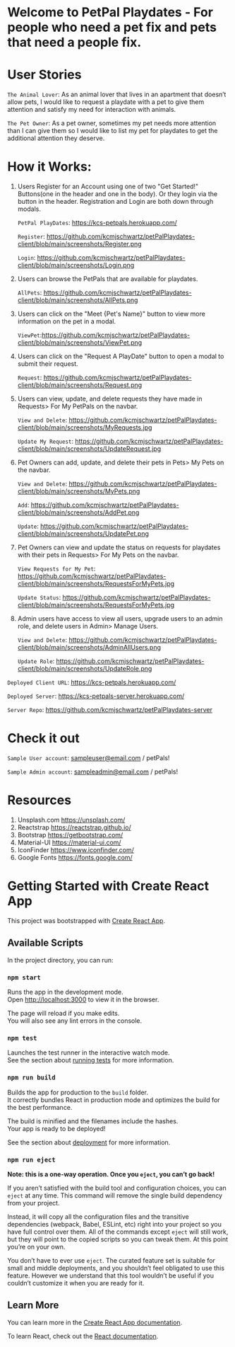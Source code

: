 
# Welcome to PetPal Playdates - For people who need a pet fix and pets that need a people fix.

# User Stories

`The Animal Lover`:
	As an animal lover that lives in an apartment that doesn’t allow pets, I would like to request a playdate with a pet to give them attention and satisfy my need for interaction with animals.

`The Pet Owner`:
	As a pet owner, sometimes my pet needs more attention than I can give them so I would like to list my pet for playdates to get the additional attention they deserve.



# How it Works:

1. Users Register for an Account using one of two "Get Started!" Buttons(one in the header and one in the body).  Or they login via the button in the header. Registration and Login are both down through modals.

    `PetPal PlayDates`: https://kcs-petpals.herokuapp.com/

    `Register`: https://github.com/kcmjschwartz/petPalPlaydates-client/blob/main/screenshots/Register.png

    `Login`: https://github.com/kcmjschwartz/petPalPlaydates-client/blob/main/screenshots/Login.png

2. Users can browse the PetPals that are available for playdates.

    `AllPets`: https://github.com/kcmjschwartz/petPalPlaydates-client/blob/main/screenshots/AllPets.png

3. Users can click on the "Meet {Pet's Name}" button to view more information on the pet in a modal.

    `ViewPet`:https://github.com/kcmjschwartz/petPalPlaydates-client/blob/main/screenshots/ViewPet.png

4. Users can click on the "Request A PlayDate" button to open a modal to submit their request.

    `Request`: https://github.com/kcmjschwartz/petPalPlaydates-client/blob/main/screenshots/Request.png

5. Users can view, update, and delete requests they have made in Requests> For My PetPals on the navbar.

    `View and Delete`: https://github.com/kcmjschwartz/petPalPlaydates-client/blob/main/screenshots/MyRequests.jpg

    `Update My Request`: https://github.com/kcmjschwartz/petPalPlaydates-client/blob/main/screenshots/UpdateRequest.jpg

6. Pet Owners can add, update, and delete their pets in Pets> My Pets on the navbar.  

    `View and Delete`: https://github.com/kcmjschwartz/petPalPlaydates-client/blob/main/screenshots/MyPets.png

    `Add`: https://github.com/kcmjschwartz/petPalPlaydates-client/blob/main/screenshots/AddPet.png

    `Update`: https://github.com/kcmjschwartz/petPalPlaydates-client/blob/main/screenshots/UpdatePet.png

7. Pet Owners can view and update the status on requests for playdates with their pets in Requests> For My Pets on the navbar.

    `View Requests for My Pet`: https://github.com/kcmjschwartz/petPalPlaydates-client/blob/main/screenshots/RequestsForMyPets.jpg

    `Update Status`: https://github.com/kcmjschwartz/petPalPlaydates-client/blob/main/screenshots/RequestsForMyPets.jpg

8. Admin users have access to view all users, upgrade users to an admin role, and delete users in Admin> Manage Users.

    `View and Delete`: https://github.com/kcmjschwartz/petPalPlaydates-client/blob/main/screenshots/AdminAllUsers.png

    `Update Role`: https://github.com/kcmjschwartz/petPalPlaydates-client/blob/main/screenshots/UpdateRole.png


`Deployed Client URL`: https://kcs-petpals.herokuapp.com/

`Deployed Server`: https://kcs-petpals-server.herokuapp.com/

`Server Repo`: https://github.com/kcmjschwartz/petPalPlaydates-server

# Check it out 

`Sample User account`: sampleuser@email.com / petPals!

`Sample Admin account`: sampleadmin@email.com / petPals!

# Resources

1. Unsplash.com https://unsplash.com/
2. Reactstrap https://reactstrap.github.io/
3. Bootstrap https://getbootstrap.com/
4. Material-UI https://material-ui.com/
5. IconFinder https://www.iconfinder.com/
6. Google Fonts https://fonts.google.com/






# Getting Started with Create React App

This project was bootstrapped with [Create React App](https://github.com/facebook/create-react-app).

## Available Scripts

In the project directory, you can run:

### `npm start`

Runs the app in the development mode.\
Open [http://localhost:3000](http://localhost:3000) to view it in the browser.

The page will reload if you make edits.\
You will also see any lint errors in the console.

### `npm test`

Launches the test runner in the interactive watch mode.\
See the section about [running tests](https://facebook.github.io/create-react-app/docs/running-tests) for more information.

### `npm run build`

Builds the app for production to the `build` folder.\
It correctly bundles React in production mode and optimizes the build for the best performance.

The build is minified and the filenames include the hashes.\
Your app is ready to be deployed!

See the section about [deployment](https://facebook.github.io/create-react-app/docs/deployment) for more information.

### `npm run eject`

**Note: this is a one-way operation. Once you `eject`, you can’t go back!**

If you aren’t satisfied with the build tool and configuration choices, you can `eject` at any time. This command will remove the single build dependency from your project.

Instead, it will copy all the configuration files and the transitive dependencies (webpack, Babel, ESLint, etc) right into your project so you have full control over them. All of the commands except `eject` will still work, but they will point to the copied scripts so you can tweak them. At this point you’re on your own.

You don’t have to ever use `eject`. The curated feature set is suitable for small and middle deployments, and you shouldn’t feel obligated to use this feature. However we understand that this tool wouldn’t be useful if you couldn’t customize it when you are ready for it.

## Learn More

You can learn more in the [Create React App documentation](https://facebook.github.io/create-react-app/docs/getting-started).

To learn React, check out the [React documentation](https://reactjs.org/).
